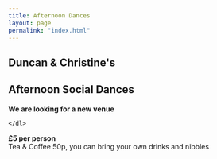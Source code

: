 ```yaml
---
title: Afternoon Dances
layout: page
permalink: "index.html"
---
```


<article class="grid_12 center-text">
<h2>Duncan & Christine's</h2>
<h2>Afternoon Social Dances</h2>
</article>

<article class="grid_6 center-text padded-bottom">
  <dl>
    <dl>
      <dt><strong>We are looking for a new venue</strong></dt>
    <dt><strong></strong></dt>   
<dt><strong></strong></dt>
<dt><strong></strong></dt>
<dt><strong></strong></dt>

    </dl>
  </dl>
</article>


<article class="grid_6 center-text padded-bottom">
  <dl>
    <dt><strong></strong></dt>
<dt><strong></strong></dt>
<dt><strong></strong></dt>
<dt><strong></strong></dt>
<dt></dt>
<dt></dt>
<dt></dt>
<dt></dt>
  </dl>
</article>

<article class="grid_12 center-text padded-bottom">
<dl>
<dt><strong>£5 per person</strong></dt>
 <dt>Tea & Coffee 50p, you can bring your own drinks and nibbles</dt>
</dl>

</article>
